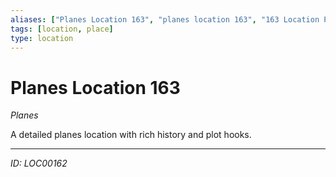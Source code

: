 ```yaml
---
aliases: ["Planes Location 163", "planes location 163", "163 Location Planes"]
tags: [location, place]
type: location
---
```


# Planes Location 163

*Planes*

A detailed planes location with rich history and plot hooks.

---
*ID: LOC00162*